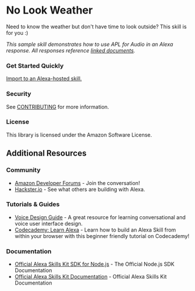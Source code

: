 # No Look Weather
Need to know the weather but don't have time to look outside? This skill is for you :)

_This sample skill demonstrates how to use APL for Audio in an Alexa response. All responses reference [linked documents](https://developer.amazon.com/en-US/docs/alexa/alexa-presentation-language/apla-interface.html#renderdocument-directive)._

### Get Started Quickly
[Import to an Alexa-hosted skill.](https://developer.amazon.com/en-US/docs/alexa/hosted-skills/alexa-hosted-skills-git-import.html)

### Security

See [CONTRIBUTING](CONTRIBUTING.md#security-issue-notifications) for more information.

### License

This library is licensed under the Amazon Software License.

## Additional Resources

### Community
* [Amazon Developer Forums](https://forums.developer.amazon.com/spaces/165/index.html) - Join the conversation!
* [Hackster.io](https://www.hackster.io/amazon-alexa) - See what others are building with Alexa.

### Tutorials & Guides
* [Voice Design Guide](https://developer.amazon.com/designing-for-voice/) - A great resource for learning conversational and voice user interface design.
* [Codecademy: Learn Alexa](https://www.codecademy.com/learn/learn-alexa) - Learn how to build an Alexa Skill from within your browser with this beginner friendly tutorial on Codecademy!

### Documentation
* [Official Alexa Skills Kit SDK for Node.js](http://alexa.design/node-sdk-docs) - The Official Node.js SDK Documentation
* [Official Alexa Skills Kit Documentation](https://developer.amazon.com/docs/ask-overviews/build-skills-with-the-alexa-skills-kit.html) - Official Alexa Skills Kit Documentation
